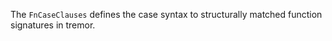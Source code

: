 The `FnCaseClauses` defines the case syntax to structurally matched function signatures in tremor.

